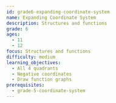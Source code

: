 ```yaml
---
id: grade6-expanding-coordinate-system
name: Expanding Coordinate System
description: Structures and functions
grade: 6
ages:
  - 11
  - 12
focus: Structures and functions
difficulty: medium
learning_objectives:
  - All 4 quadrants
  - Negative coordinates
  - Draw function graphs
prerequisites:
  - grade-5-coordinate-system
---
```

